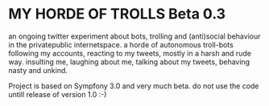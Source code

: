 MY HORDE OF TROLLS Beta 0.3
==========

an ongoing twitter experiment about bots, trolling and (anti)social behaviour in the privatepublic internetspace.
a horde of autonomous troll-bots following my accounts, reacting to my tweets, mostly in a harsh and rude way. 
insulting me, laughing about me, talking about my tweets, behaving nasty and unkind.


Project is based on Sympfony 3.0 and very much beta. do not use the code untill release of version 1.0 :-)

